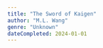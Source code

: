 ```yaml
---
title: "The Sword of Kaigen"
author: "M.L. Wang"
genre: "Unknown"
dateCompleted: 2024-01-01
---
```


